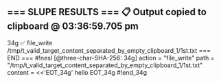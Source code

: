 === SLUPE RESULTS ===
📋 Output copied to clipboard @ 03:36:59.705 pm
---------------------
34g ✅ file_write /tmp/t_valid_target_content_separated_by_empty_clipboard_1/1st.txt
=== END ===
#!nesl [@three-char-SHA-256: 34g]
action = "file_write"
path = "/tmp/t_valid_target_content_separated_by_empty_clipboard_1/1st.txt"
content = <<'EOT_34g'
hello
EOT_34g
#!end_34g